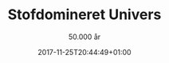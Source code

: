 ---
title: "Stofdomineret Univers"
date: 2017-11-25T20:44:49+01:00
subtitle: "50.000 år"
description: "Universet består af stråling, stof og mørk energi. I starten var Universet domineret af stråling. 50.000 år efter Big Bang var densiteten af strålingsenergi faldet til permanent mindre end densiteten af stof. Dette skyldes, at Universets udvidelse får strålingens energi til at falde. (Foundations of Astronomy, Michael A. Seeds og Dana E. Backman, s. 399)"
draft: false
---
